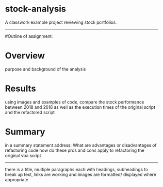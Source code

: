 # stock-analysis
A classwork example project reviewing stock portfolios.

---
#Outline of assignment: 
# Overview
purpose and background of the analysis

# Results
using images and examples of code, compare the stock performance between 2018 and 2018 as well as the execution times of the original script and the refactored script

# Summary
in a summary statement address:
 What are advantages or disadvantages of refactoring code
 how do these pros and cons apply to refactoring the original vba script
 
 ---

there is a title, multiple paragraphs each with headings, subheadings to break up text, links are working and images are formatted/ displayed where appropriate
 
 

